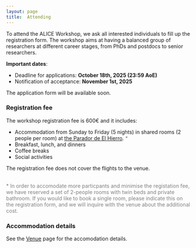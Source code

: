 ```yaml
---
layout: page
title:  Attending
---
```


To attend the ALICE Workshop, we ask all interested individuals to fill up the registration form. The workshop aims at having a balanced group of researchers at different career stages, from PhDs and postdocs to senior researchers. 


**Important dates**:

<!-- - Start of applications: **September 1st, 2025** -->
- Deadline for applications: **October 18th, 2025 (23:59 AoE)**
- Notification of acceptance: **November 1st, 2025**

<!-- We aim to create a diverse and engaged group of researchers. Excellent applicants with no previous experiences with complexity research will also be considered.  -->

The application form will be available soon.
<!-- The application form will be available soon [TBA](https://TBA) -->




### Registration fee

The workshop registration fee is 600€ and it includes:

- Accommodation from Sunday to Friday (5 nights)
 in shared rooms (2 people per room) at [the Parador de El Hierro](https://paradores.es/en/parador-de-el-hierro). <span style="color: gray;">*</span>
- Breakfast, lunch, and dinners
- Coffee breaks
- Social activities

The registration fee does not cover the flights to the venue.

<br>
<span style="color: gray;">* In order to accomodate more particpants and minimise the registation fee, we have reserved a set of 2-people rooms with twin beds and private bathroom. If you would like to book a single room, please indicate this on the registration form, and we will inquire with the venue about the additional cost.</span>

### Accommodation details

See the [Venue](/venue/) page for the accomodation details.

